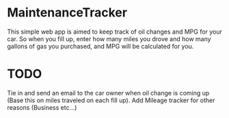 MaintenanceTracker
==================

This simple web app is aimed to keep track of oil changes and MPG for your car. So when you fill up, 
enter how many miles you drove and how many gallons of gas you purchased, and MPG will be calculated for you.


TODO
==================
Tie in and send an email to the car owner when oil change is coming up (Base this on miles traveled on each fill up).
Add Mileage tracker for other reasons (Business etc...)
